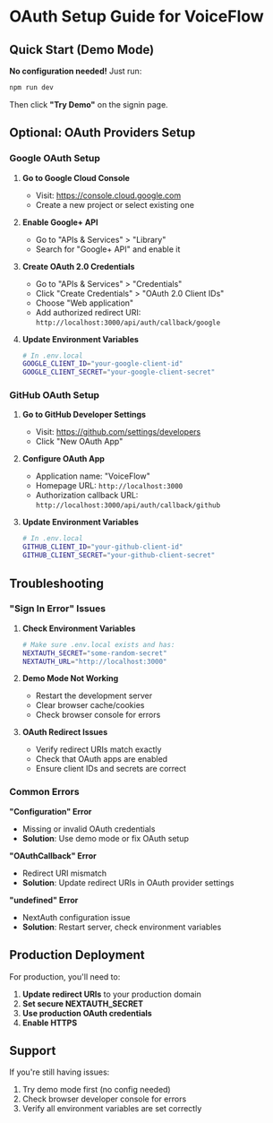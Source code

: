 # OAuth Setup Guide for VoiceFlow

## Quick Start (Demo Mode)

**No configuration needed!** Just run:
```bash
npm run dev
```
Then click **"Try Demo"** on the signin page.

## Optional: OAuth Providers Setup

### Google OAuth Setup

1. **Go to Google Cloud Console**
   - Visit: https://console.cloud.google.com
   - Create a new project or select existing one

2. **Enable Google+ API**
   - Go to "APIs & Services" > "Library"
   - Search for "Google+ API" and enable it

3. **Create OAuth 2.0 Credentials**
   - Go to "APIs & Services" > "Credentials"
   - Click "Create Credentials" > "OAuth 2.0 Client IDs"
   - Choose "Web application"
   - Add authorized redirect URI: `http://localhost:3000/api/auth/callback/google`

4. **Update Environment Variables**
   ```bash
   # In .env.local
   GOOGLE_CLIENT_ID="your-google-client-id"
   GOOGLE_CLIENT_SECRET="your-google-client-secret"
   ```

### GitHub OAuth Setup

1. **Go to GitHub Developer Settings**
   - Visit: https://github.com/settings/developers
   - Click "New OAuth App"

2. **Configure OAuth App**
   - Application name: "VoiceFlow"
   - Homepage URL: `http://localhost:3000`
   - Authorization callback URL: `http://localhost:3000/api/auth/callback/github`

3. **Update Environment Variables**
   ```bash
   # In .env.local
   GITHUB_CLIENT_ID="your-github-client-id"
   GITHUB_CLIENT_SECRET="your-github-client-secret"
   ```

## Troubleshooting

### "Sign In Error" Issues

1. **Check Environment Variables**
   ```bash
   # Make sure .env.local exists and has:
   NEXTAUTH_SECRET="some-random-secret"
   NEXTAUTH_URL="http://localhost:3000"
   ```

2. **Demo Mode Not Working**
   - Restart the development server
   - Clear browser cache/cookies
   - Check browser console for errors

3. **OAuth Redirect Issues**
   - Verify redirect URIs match exactly
   - Check that OAuth apps are enabled
   - Ensure client IDs and secrets are correct

### Common Errors

**"Configuration" Error**
- Missing or invalid OAuth credentials
- **Solution**: Use demo mode or fix OAuth setup

**"OAuthCallback" Error**
- Redirect URI mismatch
- **Solution**: Update redirect URIs in OAuth provider settings

**"undefined" Error**
- NextAuth configuration issue
- **Solution**: Restart server, check environment variables

## Production Deployment

For production, you'll need to:

1. **Update redirect URIs** to your production domain
2. **Set secure NEXTAUTH_SECRET**
3. **Use production OAuth credentials**
4. **Enable HTTPS**

## Support

If you're still having issues:
1. Try demo mode first (no config needed)
2. Check browser developer console for errors
3. Verify all environment variables are set correctly
